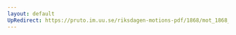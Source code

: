 ```yaml
---
layout: default
UpRedirect: https://pruto.im.uu.se/riksdagen-motions-pdf/1868/mot_1868__ak__165/mot_1868__ak__165-001.pdf
---
```

